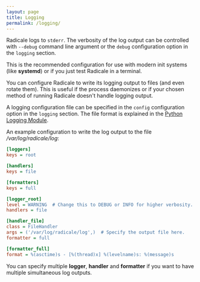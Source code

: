 ```yaml
---
layout: page
title: Logging
permalink: /logging/
---
```


Radicale logs to ``stderr``. The verbosity of the log output can be controlled
with ``--debug`` command line argument or the ``debug`` configuration option in
the ``logging`` section.

This is the recommended configuration for use with modern init systems
(like **systemd**) or if you just test Radicale in a terminal.

You can configure Radicale to write its logging output to files (and even
rotate them).
This is useful if the process daemonizes or if your chosen method of running
Radicale doesn't handle logging output.

A logging configuration file can be specified in the ``config`` configuration
option in the ``logging`` section. The file format is explained in the
[Python Logging Module](https://docs.python.org/3/library/logging.config.html#configuration-file-format).

An example configuration to write the log output to the file */var/log/radicale/log*:
```ini
[loggers]
keys = root

[handlers]
keys = file

[formatters]
keys = full

[logger_root]
level = WARNING  # Change this to DEBUG or INFO for higher verbosity.
handlers = file

[handler_file]
class = FileHandler
args = ('/var/log/radicale/log',)  # Specify the output file here.
formatter = full

[formatter_full]
format = %(asctime)s - [%(thread)x] %(levelname)s: %(message)s
```

You can specify multiple **logger**, **handler** and **formatter** if you want
to have multiple simultaneous log outputs.
